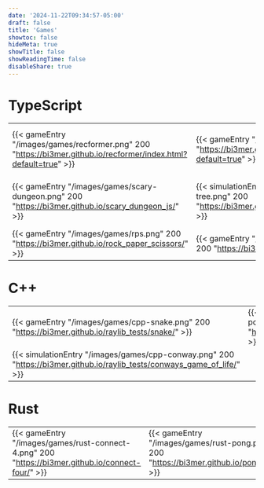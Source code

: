 ```yaml
---
date: '2024-11-22T09:34:57-05:00'
draft: false
title: 'Games'
showtoc: false
hideMeta: true
showTitle: false
showReadingTime: false
disableShare: true
---
```


# TypeScript

| | | |
|-|-|-|
| {{< gameEntry "/images/games/recformer.png" 200 "https://bi3mer.github.io/recformer/index.html?default=true" >}} | {{< gameEntry "/images/games/dg.png" 200 "https://bi3mer.github.io/dg/index.html?default=true" >}}| {{< gameEntry "/images/games/match-three.png" 200 "https://bi3mer.github.io/match-three/" >}}|
| {{< gameEntry "/images/games/scary-dungeon.png" 200 "https://bi3mer.github.io/scary_dungeon_js/" >}} |{{< simulationEntry "/images/games/quad-tree.png" 200 "https://bi3mer.github.io/quad_tree_visualization/" >}} | {{< simulationEntry "/images/games/doom-fire.png" 200 "https://bi3mer.github.io/doom-fire/" >}} | 
| {{< gameEntry "/images/games/rps.png" 200 "https://bi3mer.github.io/rock_paper_scissors/" >}} |{{< gameEntry "/images/games/tic-tac-toe.png" 200 "https://bi3mer.github.io/tic-tac-toe/" >}} |  |

# C++
| | | |
|-|-|-|
| {{< gameEntry "/images/games/cpp-snake.png" 200 "https://bi3mer.github.io/raylib_tests/snake/" >}}  | {{< gameEntry "/images/games/cpp-pong.png" 200 "https://bi3mer.github.io/raylib_tests/pong/" >}} | {{< simulationEntry "/images/games/cpp-hilbert.png" 200 "https://bi3mer.github.io/raylib_tests/hilbert_curves/" >}}  |
| {{< simulationEntry "/images/games/cpp-conway.png" 200 "https://bi3mer.github.io/raylib_tests/conways_game_of_life/" >}} | | |

# Rust
| | | |
|-|-|-|
| {{< gameEntry "/images/games/rust-connect-4.png" 200 "https://bi3mer.github.io/connect-four/" >}} | {{< gameEntry "/images/games/rust-pong.png" 200 "https://bi3mer.github.io/pongrs/" >}} | ![](/images/games/empty.png) |